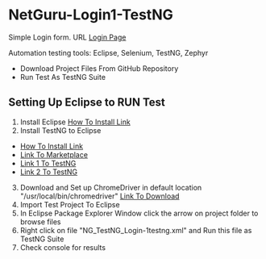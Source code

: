 # NetGuru-Login1-TestNG

Simple Login form. URL [Login Page](https://testyourlog.in/example/)

Automation testing tools: Eclipse, Selenium, TestNG, Zephyr


* Download Project Files From GitHub Repository
* Run Test As TestNG Suite

## Setting Up Eclipse to RUN Test

1. Install Eclipse [How To Install Link](https://www.eclipse.org/downloads/packages/installer)
2. Install TestNG to Eclipse 
- [How To Install Link](https://www.lambdatest.com/blog/how-to-install-testng-in-eclipse-step-by-step-guide/)
- [Link To Marketplace](https://marketplace.eclipse.org/content/testng-eclipse)
- [Link 1 To TestNG](https://dl.bintray.com/testng-team/testng-eclipse-release/)
- [Link 2 To TestNG](https://www.eclipse.org/downloads/packages/installer)

3. Download and Set up ChromeDriver in default location  "/usr/local/bin/chromedriver" [Link To Download](https://chromedriver.chromium.org/downloads)
4. Import Test Project To Eclipse
5. In Eclipse Package Explorer Window click the arrow on project folder to browse files
6. Right click on file "NG_TestNG_Login-1testng.xml" and Run this file as TestNG Suite
7. Check console for results
